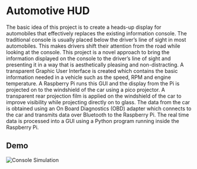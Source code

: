 # Automotive HUD

The basic idea of this project is to create a heads-up display for automobiles that effectively
replaces the existing information console. The traditional console is usually placed below the 
driver’s line of sight in most automobiles. This makes drivers shift their attention from the road while looking at the console. This project is a novel approach to bring the information displayed on the console to the driver’s line of sight and presenting it in a way that is aesthetically pleasing and non-distracting. A transparent Graphic User Interface is created which contains the basic information needed in a vehicle such as the speed, RPM and engine temperature. A Raspberry Pi runs this GUI and the display from the Pi is projected on to the windshield of the car using a pico projector. A transparent rear projection film is applied on the windshield of the car to improve visibility while projecting directly on to glass. The data from the car is obtained using an On Board Diagnostics (OBD) adapter which connects to the car and transmits data over Bluetooth to  the  Raspberry Pi.  The  real  time  data  is  processed  into  a  GUI using  a  Python program running inside the Raspberry Pi.

## Demo

![Console Simulation](https://imgur.com/lBZdoPY.jpg)

